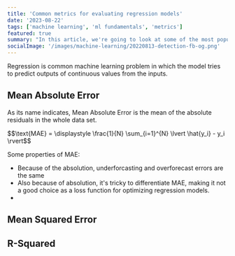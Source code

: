 ```yaml
---
title: 'Common metrics for evaluating regression models'
date: '2023-08-22'
tags: ['machine learning', 'ml fundamentals', 'metrics']
featured: true
summary: "In this article, we're going to look at some of the most popular evaluation metrics for regression models, and what they indicates. Those metrics include Mean Absolute Error, Mean Squared Error and R-Squared."
socialImage: '/images/machine-learning/20220813-detection-fb-og.png'
---
```


Regression is common machine learning problem in which the model tries to predict outputs of continuous values from the inputs.

## Mean Absolute Error

As its name indicates, Mean Absolute Error is the mean of the absolute residuals in the whole data set.
<div class="block-equation">
  $$\text{MAE} = \displaystyle \frac{1}{N} \sum_{i=1}^{N} \lvert \hat{y_i} - y_i \rvert$$
</div>

Some properties of MAE:
* Because of the absolution, underforcasting and overforecast errors are the same
* Also because of absolution, it's tricky to differentiate MAE, making it not a good choice as a loss function for optimizing regression models.
*
## Mean Squared Error

## R-Squared
